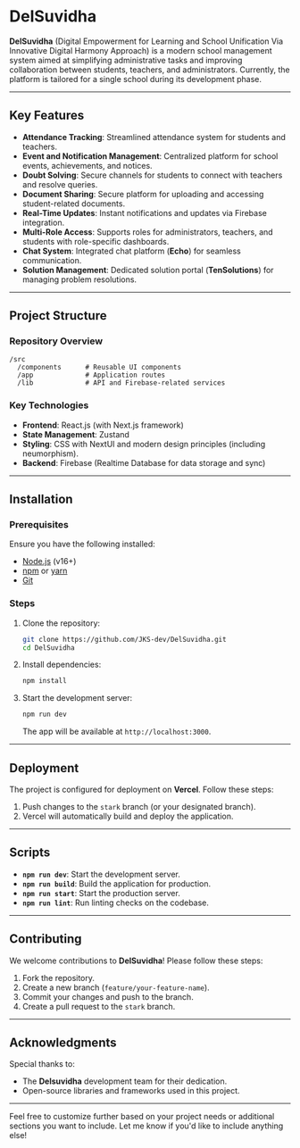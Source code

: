 # DelSuvidha

**DelSuvidha** (Digital Empowerment for Learning and School Unification Via Innovative Digital Harmony Approach) is a modern school management system aimed at simplifying administrative tasks and improving collaboration between students, teachers, and administrators. Currently, the platform is tailored for a single school during its development phase.

---

## Key Features

- **Attendance Tracking**: Streamlined attendance system for students and teachers.
- **Event and Notification Management**: Centralized platform for school events, achievements, and notices.
- **Doubt Solving**: Secure channels for students to connect with teachers and resolve queries.
- **Document Sharing**: Secure platform for uploading and accessing student-related documents.
- **Real-Time Updates**: Instant notifications and updates via Firebase integration.
- **Multi-Role Access**: Supports roles for administrators, teachers, and students with role-specific dashboards.
- **Chat System**: Integrated chat platform (**Echo**) for seamless communication.
- **Solution Management**: Dedicated solution portal (**TenSolutions**) for managing problem resolutions.

---

## Project Structure

### Repository Overview
```
/src
  /components      # Reusable UI components
  /app             # Application routes
  /lib             # API and Firebase-related services
```

### Key Technologies
- **Frontend**: React.js (with Next.js framework)
- **State Management**: Zustand
- **Styling**: CSS with NextUI and modern design principles (including neumorphism).
- **Backend**: Firebase (Realtime Database for data storage and sync)

---

## Installation

### Prerequisites
Ensure you have the following installed:
- [Node.js](https://nodejs.org/) (v16+)
- [npm](https://www.npmjs.com/) or [yarn](https://yarnpkg.com/)
- [Git](https://git-scm.com/)

### Steps
1. Clone the repository:
   ```bash
   git clone https://github.com/JKS-dev/DelSuvidha.git
   cd DelSuvidha
   ```

2. Install dependencies:
   ```bash
   npm install
   ```

3. Start the development server:
   ```bash
   npm run dev
   ```
   The app will be available at `http://localhost:3000`.

---

## Deployment

The project is configured for deployment on **Vercel**. Follow these steps:
1. Push changes to the `stark` branch (or your designated branch).
2. Vercel will automatically build and deploy the application.

---

## Scripts

- **`npm run dev`**: Start the development server.
- **`npm run build`**: Build the application for production.
- **`npm run start`**: Start the production server.
- **`npm run lint`**: Run linting checks on the codebase.

---

## Contributing

We welcome contributions to **DelSuvidha**! Please follow these steps:
1. Fork the repository.
2. Create a new branch (`feature/your-feature-name`).
3. Commit your changes and push to the branch.
4. Create a pull request to the `stark` branch.

---

## Acknowledgments

Special thanks to:
- The **Delsuvidha** development team for their dedication.
- Open-source libraries and frameworks used in this project.

---

Feel free to customize further based on your project needs or additional sections you want to include. Let me know if you'd like to include anything else!
